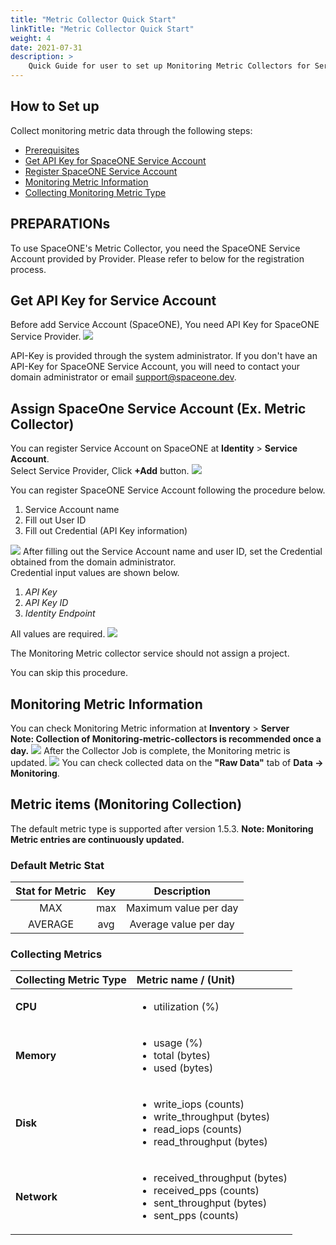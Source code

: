 ```yaml
---
title: "Metric Collector Quick Start"
linkTitle: "Metric Collector Quick Start"
weight: 4
date: 2021-07-31
description: >
    Quick Guide for user to set up Monitoring Metric Collectors for Servers over Clouds.
---
```


## How to Set up
Collect monitoring metric data through the following steps:

* [Prerequisites](metric_collector_quick_start.md#prerequisites)
* [Get API Key for SpaceONE Service Account](metric_collector_quick_start.md#get-api-key-for-spaceone-service-account)
* [Register SpaceONE Service Account](metric_collector_quick_start.md#register-spaceone-service-account-ex-metric-collector)
* [Monitoring Metric Information](metric_collector_quick_start.md#monitoring-metric-information) 
* [Collecting Monitoring Metric Type](metric_collector_quick_start.md#collecting-monitoring-metric-type)

## PREPARATIONs
To use SpaceONE's Metric Collector, you need the SpaceONE Service Account provided by Provider. Please refer to below for the registration process.

## Get API Key for Service Account
Before add Service Account \(SpaceONE\), You need API Key for SpaceONE Service Provider.
![](/docs/guides/admin_guide/getting-started/metric-collector_img/metric-collector-api_key.png)

<!-- {% hint style="info" %} -->
API-Key is provided through the system administrator. If you don't have an API-Key for SpaceONE Service Account, you will need to contact your domain administrator or email support@spaceone.dev.
<!-- {% endhint %} -->

## Assign SpaceOne Service Account \(Ex. Metric Collector\)
You can register Service Account on SpaceONE at **Identity** &gt; **Service Account**.<br>
Select Service Provider, Click **+Add** button.
![](/docs/guides/admin_guide/getting-started/metric-collector_img/metric-collector_image_01.png)

You can register SpaceONE Service Account following the procedure below.
1. Service Account name
2. Fill out User ID
3. Fill out Credential \(API Key information\)

![](/docs/guides/admin_guide/getting-started/metric-collector_img/metric-collector_image_02.png)
After filling out the Service Account name and user ID, set the Credential obtained from the domain administrator.‌ <br>
Credential input values are shown below.‌ <br>

1. _API Key_
2. _API Key ID_
3. _Identity Endpoint_

All values are required.
![](/docs/guides/admin_guide/getting-started/metric-collector_img/metric-collector_image_03.png)

<!-- {% hint style="info" %} -->
The Monitoring Metric collector service should not assign a project.

You can skip this procedure.
<!-- {% endhint %} -->

## Monitoring Metric Information
You can check Monitoring Metric information at **Inventory** &gt; **Server**<br>
**Note: Collection of Monitoring-metric-collectors is recommended once a day.** 
![](/docs/guides/admin_guide/getting-started/metric-collector_img/metric-collector_image_04.png)
After the Collector Job is complete, the Monitoring metric is updated.
![](/docs/guides/admin_guide/getting-started/metric-collector_img/metric-collector_image_05.png)
You can check collected data on the **"Raw Data"** tab of **Data -&gt; Monitoring**.

## Metric items \(Monitoring Collection\)
<!-- {% hint style="info" %} -->
The default metric type is supported after version 1.5.3.
**Note: Monitoring Metric entries are continuously updated.**
<!-- {% endhint %} -->

### Default Metric Stat

| Stat for Metric | Key | Description |
| :---: | :---: | :---: |
| MAX | max | Maximum value per day |
| AVERAGE | avg | Average value per day |

### Collecting Metrics

<table>
  <thead>
    <tr>
      <th style="text-align:left">Collecting Metric Type</th>
      <th style="text-align:left">Metric name / (Unit)</th>
    </tr>
  </thead>
  <tbody>
    <tr>
      <td style="text-align:left"><b>CPU</b>
      </td>
      <td style="text-align:left">
        <ul>
          <li>utilization (%)</li>
        </ul>
      </td>
    </tr>
    <tr>
      <td style="text-align:left"><b>Memory</b>
      </td>
      <td style="text-align:left">
        <ul>
          <li>usage (%)</li>
          <li>total (bytes)</li>
          <li>used (bytes)</li>
        </ul>
      </td>
    </tr>
    <tr>
      <td style="text-align:left"><b>Disk</b>
      </td>
      <td style="text-align:left">
        <ul>
          <li>write_iops (counts)</li>
          <li>write_throughput (bytes)</li>
          <li>read_iops (counts)</li>
          <li>read_throughput (bytes)</li>
        </ul>
      </td>
    </tr>
    <tr>
      <td style="text-align:left"><b>Network</b>
      </td>
      <td style="text-align:left">
        <ul>
          <li>received_throughput (bytes)</li>
          <li>received_pps (counts)</li>
          <li>sent_throughput (bytes)</li>
          <li>sent_pps (counts)</li>
        </ul>
      </td>
    </tr>
  </tbody>
</table>
